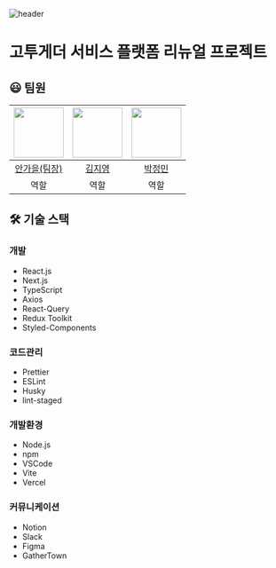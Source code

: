 ![header](https://capsule-render.vercel.app/api?type=waving&color=auto&height=300&section=header&text=Final%20Project%20[FE]&fontSize=80)

# 고투게더 서비스 플랫폼 리뉴얼 프로젝트


## 😃 팀원
|<img src="https://avatars.githubusercontent.com/u/87680906?v=4" width="90">|<img src="https://avatars.githubusercontent.com/u/114228865?v=4" width="90">|<img src="https://avatars.githubusercontent.com/u/107393773?v=4" width="90">|
|:---:|:---:|:---:|
|[안가을(팀장)](https://github.com/autumnly1007)|[김지영](https://github.com/dreamchach)|[박정민](https://github.com/plou102)|
|역할|역할|역할|

## 🛠 기술 스택

### 개발
- React.js
- Next.js
- TypeScript
- Axios
- React-Query
- Redux Toolkit
- Styled-Components

### 코드관리
- Prettier
- ESLint
- Husky
- lint-staged

### 개발환경
- Node.js
- npm
- VSCode
- Vite
- Vercel

### 커뮤니케이션
- Notion
- Slack
- Figma
- GatherTown
